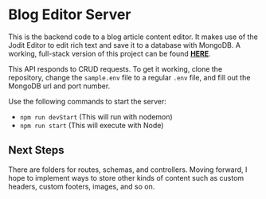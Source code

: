 # Blog Editor Server

This is the backend code to a blog article content editor. It makes use of the Jodit Editor to edit rich text and save it to a database with MongoDB. A working, full-stack version of this project can be found [**HERE**](http://johndoty.website).

This API responds to CRUD requests. To get it working, clone the repository, change the `sample.env` file to a regular `.env` file, and fill out the MongoDB url and port number.

Use the following commands to start the server:
- `npm run devStart` (This will run with nodemon)
- `npm run start` (This will execute with Node)

## Next Steps

There are folders for routes, schemas, and controllers. Moving forward, I hope to implement ways to store other kinds of content such as custom headers, custom footers, images, and so on.